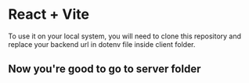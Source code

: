 # React + Vite

To use it on your local system, you will need to clone this repository and replace your backend url in dotenv file inside client folder.

## Now you're good to go to server folder
